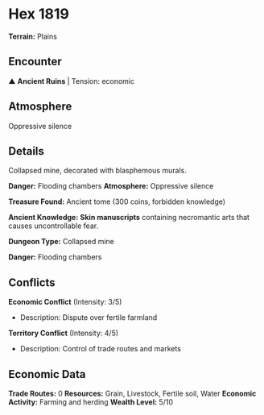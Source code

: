 # Hex 1819

**Terrain:** Plains

## Encounter
▲ **Ancient Ruins** | Tension: economic

## Atmosphere
Oppressive silence

## Details
Collapsed mine, decorated with blasphemous murals.

**Danger:** Flooding chambers
**Atmosphere:** Oppressive silence

**Treasure Found:** Ancient tome (300 coins, forbidden knowledge)

**Ancient Knowledge:** **Skin manuscripts** containing necromantic arts that causes uncontrollable fear.

**Dungeon Type:** Collapsed mine

**Danger:** Flooding chambers

## Conflicts
**Economic Conflict** (Intensity: 3/5)
- Description: Dispute over fertile farmland

**Territory Conflict** (Intensity: 4/5)
- Description: Control of trade routes and markets

## Economic Data
**Trade Routes:** 0
**Resources:** Grain, Livestock, Fertile soil, Water
**Economic Activity:** Farming and herding
**Wealth Level:** 5/10

